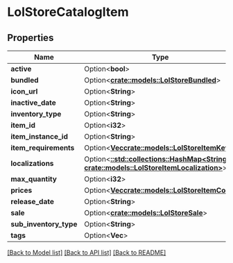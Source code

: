 # LolStoreCatalogItem

## Properties

Name | Type | Description | Notes
------------ | ------------- | ------------- | -------------
**active** | Option<**bool**> |  | [optional]
**bundled** | Option<[**crate::models::LolStoreBundled**](LolStoreBundled.md)> |  | [optional]
**icon_url** | Option<**String**> |  | [optional]
**inactive_date** | Option<**String**> |  | [optional]
**inventory_type** | Option<**String**> |  | [optional]
**item_id** | Option<**i32**> |  | [optional]
**item_instance_id** | Option<**String**> |  | [optional]
**item_requirements** | Option<[**Vec<crate::models::LolStoreItemKey>**](LolStoreItemKey.md)> |  | [optional]
**localizations** | Option<[**::std::collections::HashMap<String, crate::models::LolStoreItemLocalization>**](LolStoreItemLocalization.md)> |  | [optional]
**max_quantity** | Option<**i32**> |  | [optional]
**prices** | Option<[**Vec<crate::models::LolStoreItemCost>**](LolStoreItemCost.md)> |  | [optional]
**release_date** | Option<**String**> |  | [optional]
**sale** | Option<[**crate::models::LolStoreSale**](LolStoreSale.md)> |  | [optional]
**sub_inventory_type** | Option<**String**> |  | [optional]
**tags** | Option<**Vec<String>**> |  | [optional]

[[Back to Model list]](../README.md#documentation-for-models) [[Back to API list]](../README.md#documentation-for-api-endpoints) [[Back to README]](../README.md)



